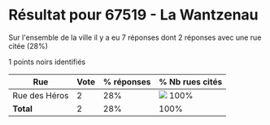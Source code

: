 # Résultat pour 67519 - La Wantzenau

Sur l'ensemble de la ville il y a eu 7 réponses dont 2 réponses avec une rue citée (28%)

1 points noirs identifiés

| Rue | Vote | % réponses | % Nb rues cités|
|-----|------|------------|----------------|
| Rue des Héros | 2 | 28% | <img src="../../img/bar_100.gif" />&nbsp;100%|
| **Total** | 2 | 28% | 100%|
